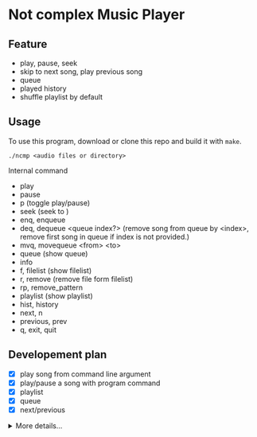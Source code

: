 # Not complex Music Player

## Feature

- play, pause, seek
- skip to next song, play previous song
- queue
- played history
- shuffle playlist by default

## Usage

To use this program, download or clone this repo and build it with `make`.

```shell
./ncmp <audio files or directory>
```

Internal command
- play
- pause
- p (toggle play/pause)
- seek <sec> (seek to <sec>)
- enq, enqueue <song indices>
- deq, dequeue <queue index?> (remove song from queue by \<index\>, remove first song in queue if index is not provided.)
- mvq, movequeue \<from\> \<to\>
- queue (show queue)
- info
- f, filelist (show filelist)
- r, remove (remove file form filelist)
- rp, remove\_pattern <case sensitive pattern>
- playlist (show playlist)
- hist, history
- next, n
- previous, prev
- q, exit, quit

## Developement plan

- [x] play song from command line argument
- [x] play/pause a song with program command
- [x] playlist
- [x] queue
- [x] next/previous

<details>
<summary>More details...</summary>

```
song_list <- music_dir

song_list -> suffle -> playlist

song_list   -> add
            -> remove by dir

PLAYLIST

WHEN playlist is empty -> resuffle song_list and add it to playlist


QUEUE
x   -> add any song
x   -> remove any song

IF play_queue not empty -> play until it empty
ELSE -> play from playlist

WHEN played the song in queue -> remove from queue


PLAYER
x   -> play
x   -> pause
x   -> seek
x   -> next/prevoius song
x   -> song info

[ ..., previous, current, next, ... ]
[played        ]          [ queue ][ playlist ]
played list
x   -> add last
x   -> remove last


----- data
Queue
Plyed song
Playlist
Song list
Player state

----- input
cmd
x   -> enqueue
x   -> remove from queue
x   -> player command
x   -> show queue
x   -> show playlist
x   -> show song list

----- output
player state => [song name / file name, playing time, song length, volume, play/pause]
queue
playlist
song_list
played song

```
</details>
